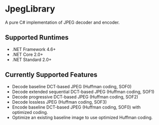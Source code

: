 # JpegLibrary

A pure C# implementation of JPEG decoder and encoder.

## Supported Runtimes

* .NET Framework 4.6+
* .NET Core 2.0+
* .NET Standard 2.0+

## Currently Supported Features

* Decode baseline DCT-based JPEG (Huffman coding, SOF0)
* Decode extended sequential DCT-based JPEG (Huffman coding, SOF1)
* Decode progressive DCT-based JPEG (Huffman coding, SOF2)
* Decode lossless JPEG (Huffman coding, SOF3)
* Encode baseline DCT-based JPEG (Huffman coding, SOF0) with optimized coding.
* Optimize an existing baseline image to use optimized Huffman coding.
